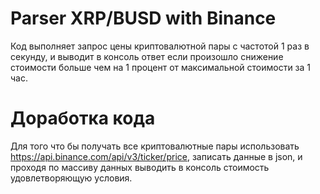 # Parser XRP/BUSD with Binance
Код выполняет запрос цены криптовалютной пары с частотой 1 раз в секунду, и выводит в консоль ответ если произошло снижение стоимости больше чем на 1 процент от максимальной стоимости за 1 час.

# Доработка кода
Для того что бы получать все криптовалютные пары использовать https://api.binance.com/api/v3/ticker/price, записать данные в json, и проходя по массиву данных выводить в консоль стоимость удовлетворяющую условия.